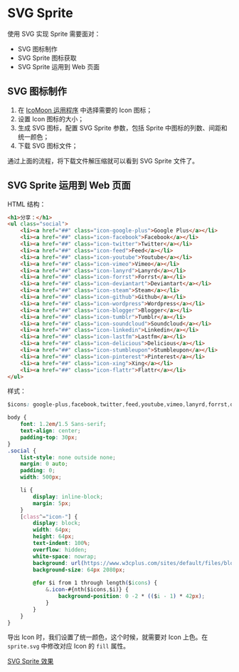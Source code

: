 SVG Sprite
===

使用 SVG 实现 Sprite 需要面对：

- SVG 图标制作
- SVG Sprite 图标获取
- SVG Sprite 运用到 Web 页面

## SVG 图标制作

1. 在 [IcoMoon 运用程序](https://icomoon.io/app) 中选择需要的 Icon 图标；
2. 设置 Icon 图标的大小；
3. 生成 SVG 图标，配置 SVG Sprite 参数，包括 Sprite 中图标的列数、间距和统一颜色；
4. 下载 SVG 图标文件；

通过上面的流程，将下载文件解压缩就可以看到 SVG Sprite 文件了。

## SVG Sprite 运用到 Web 页面

HTML 结构：

```html
<h1>分享：</h1>
<ul class="social">
    <li><a href="##" class="icon-google-plus">Google Plus</a></li>
    <li><a href="##" class="icon-facebook">Facebook</a></li>
    <li><a href="##" class="icon-twitter">Twitter</a></li>
    <li><a href="##" class="icon-feed">Feed</a></li>
    <li><a href="##" class="icon-youtube">Youtube</a></li>
    <li><a href="##" class="icon-vimeo">Vimeo</a></li>
    <li><a href="##" class="icon-lanyrd">Lanyrd</a></li>
    <li><a href="##" class="icon-forrst">Forrst</a></li>
    <li><a href="##" class="icon-deviantart">Deviantart</a></li>
    <li><a href="##" class="icon-steam">Steam</a></li>
    <li><a href="##" class="icon-github">Github</a></li>
    <li><a href="##" class="icon-wordpress">Wordpress</a></li>
    <li><a href="##" class="icon-blogger">Blogger</a></li>
    <li><a href="##" class="icon-tumblr">Tumblr</a></li>
    <li><a href="##" class="icon-soundcloud">Soundcloud</a></li>
    <li><a href="##" class="icon-linkedin">Linkedin</a></li>
    <li><a href="##" class="icon-lastfm">Lastfm</a></li>
    <li><a href="##" class="icon-delicious">Delicious</a></li>
    <li><a href="##" class="icon-stumbleupon">Stumbleupon</a></li>
    <li><a href="##" class="icon-pinterest">Pinterest</a></li>
    <li><a href="##" class="icon-xing">Xing</a></li>
    <li><a href="##" class="icon-flattr">Flattr</a></li>
</ul>
```

样式：

```css
$icons: google-plus,facebook,twitter,feed,youtube,vimeo,lanyrd,forrst,deviantart,steam,github,wordpress,blogger,tumblr,soundcloud,linkedin,lastfm,delicious,stumbleupon,pinterest,xing,flattr;

body {
    font: 1.2em/1.5 Sans-serif;
    text-align: center;
    padding-top: 30px;
}
.social {
    list-style: none outside none;
    margin: 0 auto;
    padding: 0;
    width: 500px;

    li {
        display: inline-block;
        margin: 5px;
    }
    [class^="icon-"] {
        display: block;
        width: 64px;
        height: 64px;
        text-indent: 100%;
        overflow: hidden;
        white-space: nowrap;
        background: url(https://www.w3cplus.com/sites/default/files/blogs/2015/1506/sprite1.svg) no-repeat;
        background-size: 64px 2080px;
        
        @for $i from 1 through length($icons) {
            &.icon-#{nth($icons,$i)} {
                background-position: 0 -2 * (($i - 1) * 42px);
            }
        }
    }
}
```

导出 Icon 时，我们设置了统一颜色，这个时候，就需要对 Icon 上色。在 `sprite.svg` 中修改对应 Icon 的 `fill` 属性。

[SVG Sprite 效果](https://jsfiddle.net/guihua/mwzoz8do/)

